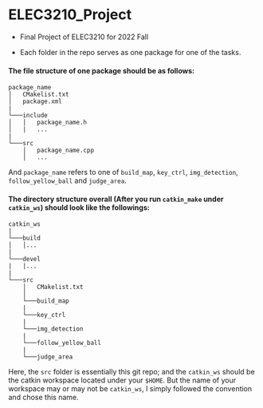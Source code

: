 # ELEC3210_Project
* Final Project of ELEC3210 for 2022 Fall

* Each folder in the repo serves as one package for one of the tasks.

#### The file structure of one package should be as follows:
```
package_name
│   CMakelist.txt    
│   package.xml
|
└───include
│   │   package_name.h
│   |   ...
|  
└───src
    │   package_name.cpp
    │   ...
```
And `package_name` refers to one of `build_map`, `key_ctrl`, `img_detection`, `follow_yellow_ball` and `judge_area`.

#### The directory structure overall (After you run `catkin_make` under `catkin_ws`) should look like the followings:
```
catkin_ws
|
└───build
│   │...  
|
└───devel
|   |...
|  
└───src
    │   CMakelist.txt
    │
    └───build_map
    |
    └───key_ctrl
    |
    └───img_detection
    |
    └───follow_yellow_ball
    |
    └───judge_area
```
Here, the `src` folder is essentially this git repo; and the `catkin_ws` should be the catkin workspace located under your `$HOME`. But the name of your workspace may or may not be `catkin_ws`, I simply followed the convention and chose this name.
